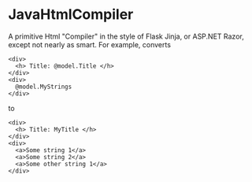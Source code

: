 # JavaHtmlCompiler

A primitive Html "Compiler" in the style of Flask Jinja, or ASP.NET Razor, except not nearly as smart. For example, converts

```
<div>
  <h> Title: @model.Title </h>
</div>
<div>
  @model.MyStrings
</div>
```

to

```
<div>
  <h> Title: MyTitle </h>
</div>
<div>
  <a>Some string 1</a>
  <a>Some string 2</a>
  <a>Some other string 1</a>
</div>
```

